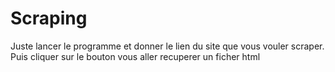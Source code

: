 # Scraping
Juste lancer le programme et donner le lien du site que vous vouler scraper.
Puis cliquer sur le bouton vous aller recuperer un ficher html

